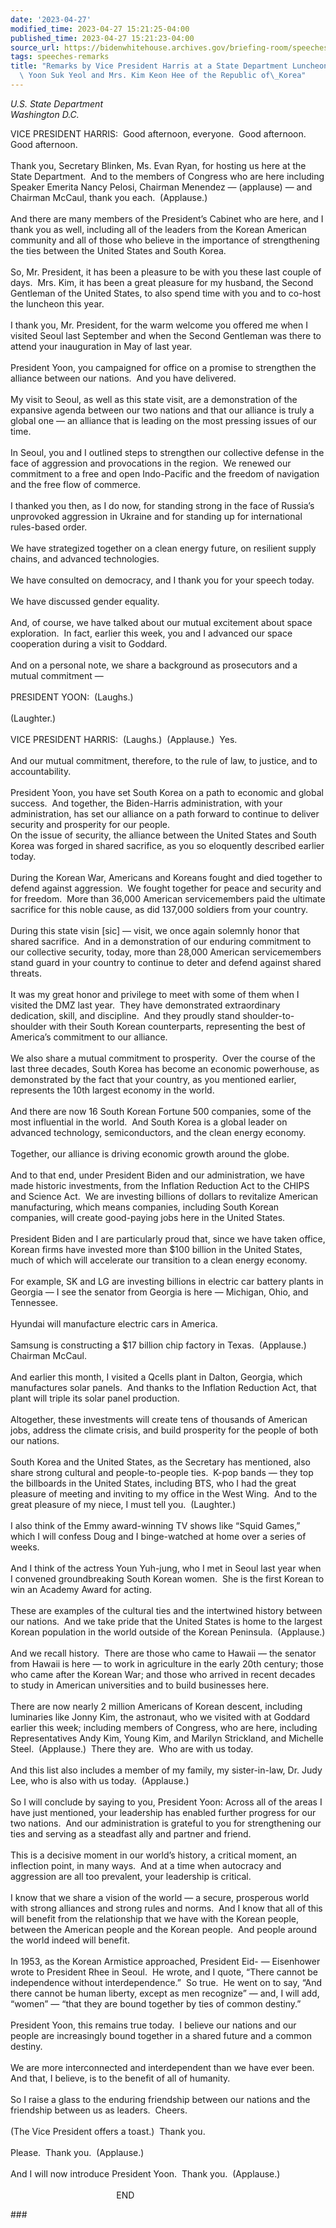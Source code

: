 ```yaml
---
date: '2023-04-27'
modified_time: 2023-04-27 15:21:25-04:00
published_time: 2023-04-27 15:21:23-04:00
source_url: https://bidenwhitehouse.archives.gov/briefing-room/speeches-remarks/2023/04/27/remarks-by-vice-president-harris-at-a-state-department-luncheon-for-president-yoon-suk-yeol-and-mrs-kim-keon-hee-of-the-republic-of-korea/
tags: speeches-remarks
title: "Remarks by Vice President Harris at a State Department Luncheon for President\
  \ Yoon Suk Yeol and Mrs. Kim Keon Hee of the Republic of\_Korea"
---
```

 
*U.S. State Department  
*Washington D.C.**

VICE PRESIDENT HARRIS:  Good afternoon, everyone.  Good afternoon.  Good
afternoon.  
   
Thank you, Secretary Blinken, Ms. Evan Ryan, for hosting us here at the
State Department.  And to the members of Congress who are here including
Speaker Emerita Nancy Pelosi, Chairman Menendez — (applause) — and
Chairman McCaul, thank you each.  (Applause.)   
   
And there are many members of the President’s Cabinet who are here, and
I thank you as well, including all of the leaders from the Korean
American community and all of those who believe in the importance of
strengthening the ties between the United States and South Korea.  
   
So, Mr. President, it has been a pleasure to be with you these last
couple of days.  Mrs. Kim, it has been a great pleasure for my husband,
the Second Gentleman of the United States, to also spend time with you
and to co-host the luncheon this year.  
   
I thank you, Mr. President, for the warm welcome you offered me when I
visited Seoul last September and when the Second Gentleman was there to
attend your inauguration in May of last year.  
   
President Yoon, you campaigned for office on a promise to strengthen the
alliance between our nations.  And you have delivered.   
   
My visit to Seoul, as well as this state visit, are a demonstration of
the expansive agenda between our two nations and that our alliance is
truly a global one — an alliance that is leading on the most pressing
issues of our time.  
   
In Seoul, you and I outlined steps to strengthen our collective defense
in the face of aggression and provocations in the region.  We renewed
our commitment to a free and open Indo-Pacific and the freedom of
navigation and the free flow of commerce.   
   
I thanked you then, as I do now, for standing strong in the face of
Russia’s unprovoked aggression in Ukraine and for standing up for
international rules-based order.  
   
We have strategized together on a clean energy future, on resilient
supply chains, and advanced technologies.  
   
We have consulted on democracy, and I thank you for your speech today.  
   
We have discussed gender equality.  
   
And, of course, we have talked about our mutual excitement about space
exploration.  In fact, earlier this week, you and I advanced our space
cooperation during a visit to Goddard.   
   
And on a personal note, we share a background as prosecutors and a
mutual commitment —  
   
PRESIDENT YOON:  (Laughs.)  
   
(Laughter.)  
   
VICE PRESIDENT HARRIS:  (Laughs.)  (Applause.)  Yes.   
   
And our mutual commitment, therefore, to the rule of law, to justice,
and to accountability.  
   
President Yoon, you have set South Korea on a path to economic and
global success.  And together, the Biden-Harris administration, with
your administration, has set our alliance on a path forward to continue
to deliver security and prosperity for our people.  
On the issue of security, the alliance between the United States and
South Korea was forged in shared sacrifice, as you so eloquently
described earlier today.  
   
During the Korean War, Americans and Koreans fought and died together to
defend against aggression.  We fought together for peace and security
and for freedom.  More than 36,000 American servicemembers paid the
ultimate sacrifice for this noble cause, as did 137,000 soldiers from
your country.  
   
During this state visin \[sic\] — visit, we once again solemnly honor
that shared sacrifice.  And in a demonstration of our enduring
commitment to our collective security, today, more than 28,000 American
servicemembers stand guard in your country to continue to deter and
defend against shared threats.  
   
It was my great honor and privilege to meet with some of them when I
visited the DMZ last year.  They have demonstrated extraordinary
dedication, skill, and discipline.  And they proudly stand
shoulder-to-shoulder with their South Korean counterparts, representing
the best of America’s commitment to our alliance.  
   
We also share a mutual commitment to prosperity.  Over the course of the
last three decades, South Korea has become an economic powerhouse, as
demonstrated by the fact that your country, as you mentioned earlier,
represents the 10th largest economy in the world.   
   
And there are now 16 South Korean Fortune 500 companies, some of the
most influential in the world.  And South Korea is a global leader on
advanced technology, semiconductors, and the clean energy economy.  
   
Together, our alliance is driving economic growth around the globe.   
   
And to that end, under President Biden and our administration, we have
made historic investments, from the Inflation Reduction Act to the CHIPS
and Science Act.  We are investing billions of dollars to revitalize
American manufacturing, which means companies, including South Korean
companies, will create good-paying jobs here in the United States.   
   
President Biden and I are particularly proud that, since we have taken
office, Korean firms have invested more than $100 billion in the United
States, much of which will accelerate our transition to a clean energy
economy.   
   
For example, SK and LG are investing billions in electric car battery
plants in Georgia — I see the senator from Georgia is here — Michigan,
Ohio, and Tennessee.  
   
Hyundai will manufacture electric cars in America.   
   
Samsung is constructing a $17 billion chip factory in Texas. 
(Applause.)  Chairman McCaul.  
   
And earlier this month, I visited a Qcells plant in Dalton, Georgia,
which manufactures solar panels.  And thanks to the Inflation Reduction
Act, that plant will triple its solar panel production.   
   
Altogether, these investments will create tens of thousands of American
jobs, address the climate crisis, and build prosperity for the people of
both our nations.  
   
South Korea and the United States, as the Secretary has mentioned, also
share strong cultural and people-to-people ties.  K-pop bands — they top
the billboards in the United States, including BTS, who I had the great
pleasure of meeting and inviting to my office in the West Wing.  And to
the great pleasure of my niece, I must tell you.  (Laughter.)  
   
I also think of the Emmy award-winning TV shows like “Squid Games,”
which I will confess Doug and I binge-watched at home over a series of
weeks.   
   
And I think of the actress Youn Yuh-jung, who I met in Seoul last year
when I convened groundbreaking South Korean women.  She is the first
Korean to win an Academy Award for acting.   
   
These are examples of the cultural ties and the intertwined history
between our nations.  And we take pride that the United States is home
to the largest Korean population in the world outside of the Korean
Peninsula.  (Applause.)  
   
And we recall history.  There are those who came to Hawaii — the senator
from Hawaii is here — to work in agriculture in the early 20th century;
those who came after the Korean War; and those who arrived in recent
decades to study in American universities and to build businesses
here.   
   
There are now nearly 2 million Americans of Korean descent, including
luminaries like Jonny Kim, the astronaut, who we visited with at Goddard
earlier this week; including members of Congress, who are here,
including Representatives Andy Kim, Young Kim, and Marilyn Strickland,
and Michelle Steel.  (Applause.)  There they are.  Who are with us
today.   
   
And this list also includes a member of my family, my sister-in-law, Dr.
Judy Lee, who is also with us today.  (Applause.)  
   
So I will conclude by saying to you, President Yoon: Across all of the
areas I have just mentioned, your leadership has enabled further
progress for our two nations.  And our administration is grateful to you
for strengthening our ties and serving as a steadfast ally and partner
and friend.   
   
This is a decisive moment in our world’s history, a critical moment, an
inflection point, in many ways.  And at a time when autocracy and
aggression are all too prevalent, your leadership is critical.   
   
I know that we share a vision of the world — a secure, prosperous world
with strong alliances and strong rules and norms.  And I know that all
of this will benefit from the relationship that we have with the Korean
people, between the American people and the Korean people.  And people
around the world indeed will benefit.  
   
In 1953, as the Korean Armistice approached, President Eid- — Eisenhower
wrote to President Rhee in Seoul.  He wrote, and I quote, “There cannot
be independence without interdependence.”  So true.  He went on to say,
“And there cannot be human liberty, except as men recognize” — and, I
will add, “women” — “that they are bound together by ties of common
destiny.”   
   
President Yoon, this remains true today.  I believe our nations and our
people are increasingly bound together in a shared future and a common
destiny.   
   
We are more interconnected and interdependent than we have ever been. 
And that, I believe, is to the benefit of all of humanity.   
   
So I raise a glass to the enduring friendship between our nations and
the friendship between us as leaders.  Cheers.   
   
(The Vice President offers a toast.)  Thank you.  
   
Please.  Thank you.  (Applause.)  
   
And I will now introduce President Yoon.  Thank you.  (Applause.)    
   
                                           END

\###
